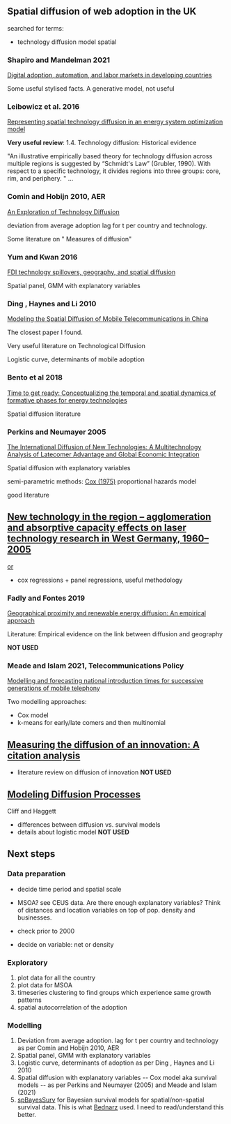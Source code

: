 ## Spatial diffusion of web adoption in the UK

searched for terms:
- technology diffusion model spatial

### Shapiro and Mandelman 2021
[Digital adoption, automation, and labor markets in developing countries](https://www.sciencedirect.com/science/article/pii/S0304387821000353)

Some useful stylised facts.
A generative model, not useful

### Leibowicz et al. 2016
[Representing spatial technology diffusion in an energy system optimization model](https://www.sciencedirect.com/science/article/pii/S0040162515001675)

**Very useful review**: 1.4. Technology diffusion: Historical evidence

"An illustrative empirically based theory for technology diffusion across multiple regions is suggested by “Schmidt's Law” (Grubler, 1990). With respect to a specific technology, it divides regions into three groups: core, rim, and periphery. "
...

### Comin and Hobijn 2010, AER
[An Exploration of Technology Diffusion](https://www.aeaweb.org/articles?id=10.1257/aer.100.5.2031)

deviation from average adoption lag for t per country and technology.

Some literature on " Measures of diffusion"

### Yum and  Kwan 2016
[FDI technology spillovers, geography, and spatial diffusion](https://www.sciencedirect.com/science/article/pii/S1059056016000307)

Spatial panel, GMM with explanatory variables

### Ding , Haynes and Li 2010
[Modeling the Spatial Diffusion of Mobile Telecommunications in China](https://www.tandfonline.com/doi/pdf/10.1080/00330120903546528?needAccess=true)

The closest paper I found.

Very useful literature on Technological Diffusion

Logistic curve, determinants of mobile adoption

### Bento et al 2018

[Time to get ready: Conceptualizing the temporal and spatial dynamics of formative phases for energy technologies](https://www.sciencedirect.com/science/article/pii/S0301421518302313#bib65)

Spatial diffusion literature

### Perkins and Neumayer 2005

[The International Diffusion of New Technologies: A Multitechnology Analysis of Latecomer Advantage and Global Economic Integration](https://doi.org/10.1111/j.1467-8306.2005.00487.x)

Spatial diffusion with explanatory variables

semi-parametric methods: [Cox (1975)](https://www.tandfonline.com/doi/full/10.1111/j.1467-8306.2005.00487.x?needAccess=true#) proportional hazards model

good literature

## [New technology in the region – agglomeration and absorptive capacity effects on laser technology research in West Germany, 1960–2005](https://www.tandfonline.com/doi/full/10.1080/10438599.2014.897861?needAccess=true)

[or](https://www.researchgate.net/publication/273403285_New_technology_in_the_region_-_agglomeration_and_absorptive_capacity_effects_on_laser_technology_research_in_West_Germany_1960-2005)

- cox regressions + panel regressions, useful methodology

### Fadly and Fontes 2019

[Geographical proximity and renewable energy diffusion: An empirical approach](https://www.sciencedirect.com/science/article/pii/S030142151930117X)

Literature: Empirical evidence on the link between diffusion and geography

**NOT USED**

### Meade and Islam 2021, Telecommunications Policy

[Modelling and forecasting national introduction times for successive generations of mobile telephony](https://www.sciencedirect.com/science/article/pii/S0308596120301786)

Two modelling approaches:

- Cox model
- k-means for early/late comers and then multinomial

## [Measuring the diffusion of an innovation: A citation analysis](https://asistdl.onlinelibrary.wiley.com/doi/full/10.1002/asi.23898)
- literature review on diffusion of innovation
**NOT USED**

## [Modeling Diffusion Processes](https://www.sciencedirect.com/science/article/pii/B0123693985003455)
Cliff and Haggett
- differences between diffusion vs. survival models
- details about logistic model
**NOT USED**

## Next steps

### Data preparation

- decide time period and spatial scale

- MSOA? see CEUS data. Are there enough explanatory variables? Think of distances and location variables on top of pop. density and businesses.

- check prior to 2000

- decide on variable: net or density


### Exploratory
1. plot data for all the country
2. plot data for MSOA
3. timeseries clustering to find groups which experience same growth patterns
4. spatial autocorrelation of the adoption

### Modelling

1. Deviation from average adoption. lag for t per country and technology as per Comin and Hobijn 2010, AER
2. Spatial panel, GMM with explanatory variables
3. Logistic curve, determinants of adoption as per Ding , Haynes and Li 2010
4. Spatial diffusion with explanatory variables -- Cox model aka survival models -- as per Perkins and Neumayer (2005) and Meade and Islam (2021)
5. [spBayesSurv](https://cran.r-project.org/web/packages/spBayesSurv/index.html) for Bayesian survival models for spatial/non-spatial survival data. This is what [Bednarz](https://dspace.library.uu.nl/handle/1874/398470) used. I need to read/understand this better.
